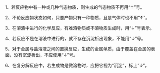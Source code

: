 1、若反应物中有一种或几种气态物质，则生成的气态物质不再用“↑”号。

2、不论反应物状态如何，只要产物只有一种物质，且是气体时也不用“↑”。

3、在溶液中进行的化学反应，有难溶物质或不溶物质生成时，用“↓”号表示。

4、若反应不是在溶液中进行的，就不存在沉淀析出现象，不能用“↓”号。

5、对于金属与盐溶液之间的置换反应，生成的金属单质，由于覆盖在金属的表面，没有沉淀析出，不应使用“↓”号。

6、在复分解反应中，若生成物是微溶物时，应把它视为“沉淀”，标上“↓”。